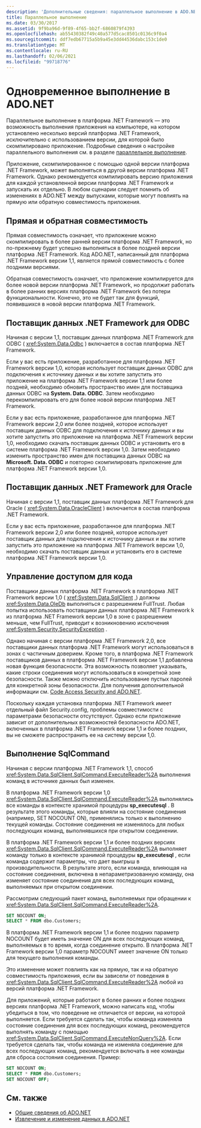 ```yaml
---
description: 'Дополнительные сведения: параллельное выполнение в ADO.NET'
title: Параллельное выполнение
ms.date: 03/30/2017
ms.assetid: 9f9ba96d-9f89-4f65-bb2f-6860879f4393
ms.openlocfilehash: ab55430382f49c40a577d5cac8501c0136c9f0a4
ms.sourcegitcommit: ddf7edb67715a5b9a45e3dd44536dabc153c1de0
ms.translationtype: MT
ms.contentlocale: ru-RU
ms.lasthandoff: 02/06/2021
ms.locfileid: "99718776"
---
```

# <a name="side-by-side-execution-in-adonet"></a>Одновременное выполнение в ADO.NET

Параллельное выполнение в платформа .NET Framework — это возможность выполнения приложения на компьютере, на котором установлено несколько версий платформа .NET Framework, исключительно с использованием версии, для которой было скомпилировано приложение. Подробные сведения о настройке параллельного выполнения см. в разделе [параллельное выполнение](../../deployment/side-by-side-execution.md).  
  
 Приложение, скомпилированное с помощью одной версии платформа .NET Framework, может выполняться в другой версии платформа .NET Framework. Однако рекомендуется компилировать версию приложения для каждой установленной версии платформа .NET Framework и запускать их отдельно. В любом сценарии следует помнить об изменениях в ADO.NET между выпусками, которые могут повлиять на прямую или обратную совместимость приложения.  
  
## <a name="forward-compatibility-and-backward-compatibility"></a>Прямая и обратная совместимость  

 Прямая совместимость означает, что приложение можно скомпилировать в более ранней версии платформа .NET Framework, но по-прежнему будет успешно выполняться в более поздней версии платформа .NET Framework. Код ADO.NET, написанный для платформа .NET Framework версии 1,1, является прямой совместимость с более поздними версиями.  
  
 Обратная совместимость означает, что приложение компилируется для более новой версии платформа .NET Framework, но продолжит работать в более ранних версиях платформа .NET Framework без потери функциональности. Конечно, это не будет так для функций, появившихся в новой версии платформа .NET Framework.  
  
## <a name="the-net-framework-data-provider-for-odbc"></a>Поставщик данных .NET Framework для ODBC  

 Начиная с версии 1,1, поставщик данных платформа .NET Framework для ODBC ( <xref:System.Data.Odbc> ) включается в состав платформа .NET Framework.
  
 Если у вас есть приложение, разработанное для платформа .NET Framework версии 1,0, которая использует поставщик данных ODBC для подключения к источнику данных и вы хотите запустить это приложение на платформа .NET Framework версии 1,1 или более поздней, необходимо обновить пространство имен для поставщика данных ODBC на **System. Data. ODBC**. Затем необходимо перекомпилировать его для более новой версии платформа .NET Framework.  
  
 Если у вас есть приложение, разработанное для платформа .NET Framework версии 2,0 или более поздней, которое использует поставщик данных ODBC для подключения к источнику данных и вы хотите запустить это приложение на платформа .NET Framework версии 1,0, необходимо скачать поставщик данных ODBC и установить его в системе платформа .NET Framework версии 1,0. Затем необходимо изменить пространство имен для поставщика данных ODBC на **Microsoft. Data. ODBC** и повторно скомпилировать приложение для платформа .NET Framework версии 1,0.  
  
## <a name="the-net-framework-data-provider-for-oracle"></a>Поставщик данных .NET Framework для Oracle  

 Начиная с версии 1,1, поставщик данных платформа .NET Framework для Oracle ( <xref:System.Data.OracleClient> ) включается в состав платформа .NET Framework.
  
 Если у вас есть приложение, разработанное для платформа .NET Framework версии 2,0 или более поздней, которое использует поставщик данных для подключения к источнику данных и вы хотите запустить это приложение на платформа .NET Framework версии 1,0, необходимо скачать поставщик данных и установить его в системе платформа .NET Framework версии 1,0.  
  
## <a name="code-access-security"></a>Управление доступом для кода  

 Поставщики данных платформа .NET Framework в платформа .NET Framework версии 1,0 ( <xref:System.Data.SqlClient> ,) должны <xref:System.Data.OleDb> выполняться с разрешением FullTrust. Любая попытка использовать поставщики данных платформа .NET Framework k из платформа .NET Framework версии 1,0 в зоне с разрешением меньше, чем FullTrust, приводит к возникновению исключения <xref:System.Security.SecurityException> .  
  
 Однако начиная с версии платформа .NET Framework 2,0, все поставщики данных платформа .NET Framework могут использоваться в зонах с частичным доверием. Кроме того, в платформа .NET Framework поставщиков данных в платформа .NET Framework версии 1,1 добавлена новая функция безопасности. Эта возможность позволяет указывать, какие строки соединения могут использоваться в конкретной зоне безопасности. Также можно отключить использование пустых паролей для конкретной зоны безопасности. Для получения дополнительной информации см. [Code Access Security and ADO.NET](code-access-security.md).  
  
 Поскольку каждая установка платформа .NET Framework имеет отдельный файл Security.config, проблемы совместимости с параметрами безопасности отсутствуют. Однако если приложение зависит от дополнительных возможностей безопасности ADO.NET, включенных в платформа .NET Framework версии 1,1 и более поздних, вы не сможете распространить ее на систему версии 1,0.  
  
## <a name="sqlcommand-execution"></a>Выполнение SqlCommand  

 Начиная с версии платформа .NET Framework 1,1, способ <xref:System.Data.SqlClient.SqlCommand.ExecuteReader%2A> выполнения команд в источнике данных был изменен.  
  
 В платформа .NET Framework версии 1,0 <xref:System.Data.SqlClient.SqlCommand.ExecuteReader%2A> выполнялись все команды в контексте хранимой процедуры **sp_executesql** . В результате этого команды, которые влияли на состояние соединения (например, SET NOCOUNT ON), применялись только к выполнению текущей команды. Состояние соединения не изменялось для любых последующих команд, выполнявшихся при открытом соединении.  
  
 В платформа .NET Framework версии 1,1 и более поздних версиях <xref:System.Data.SqlClient.SqlCommand.ExecuteReader%2A> выполняет команду только в контексте хранимой процедуры **sp_executesql** , если команда содержит параметры, что дает выигрыш в производительности. В результате этого, если команда, влияющая на состояние соединения, включена в непараметризованную команду, она изменяет состояние соединения для всех последующих команд, выполняемых при открытом соединении.  
  
 Рассмотрим следующий пакет команд, выполняемых при обращении к <xref:System.Data.SqlClient.SqlCommand.ExecuteReader%2A>.  
  
```sql
SET NOCOUNT ON;  
SELECT * FROM dbo.Customers;  
```  
  
 В платформа .NET Framework версии 1,1 и более поздних параметр NOCOUNT будет иметь значение ON для всех последующих команд, выполняемых в то время, когда соединение открыто. В платформа .NET Framework версии 1,0 параметр NOCOUNT имеет значение ON только для текущего выполнения команды.  
  
 Это изменение может повлиять как на прямую, так и на обратную совместимость приложения, если вы зависели от поведения в <xref:System.Data.SqlClient.SqlCommand.ExecuteReader%2A> любой из версий платформа .NET Framework.  
  
 Для приложений, которые работают в более ранних и более поздних версиях платформа .NET Framework, можно написать код, чтобы убедиться в том, что поведение не отличается от версии, на которой выполняется. Если требуется сделать так, чтобы команда изменяла состояние соединения для всех последующих команд, рекомендуется выполнять команду с помощью <xref:System.Data.SqlClient.SqlCommand.ExecuteNonQuery%2A>. Если требуется сделать так, чтобы команда не изменяла соединение для всех последующих команд, рекомендуется включать в нее команды для сброса состояния соединения. Пример:  
  
```sql
SET NOCOUNT ON;  
SELECT * FROM dbo.Customers;  
SET NOCOUNT OFF;  
```  
  
## <a name="see-also"></a>См. также

- [Общие сведения об ADO.NET](ado-net-overview.md)
- [Извлечение и изменение данных в ADO.NET](retrieving-and-modifying-data.md)
